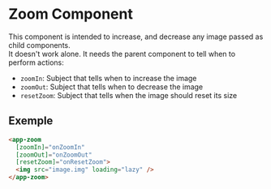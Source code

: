 # Zoom Component

This component is intended to increase, and decrease any image passed as child components.  
It doesn't work alone. It needs the parent component to tell when to perform actions:

* `zoomIn`: Subject that tells when to increase the image
* `zoomOut`: Subject that tells when to decrease the image
* `resetZoom`: Subject that tells when the image should reset its size

## Exemple

```html
<app-zoom
  [zoomIn]="onZoomIn"
  [zoomOut]="onZoomOut"
  [resetZoom]="onResetZoom">
  <img src="image.img" loading="lazy" />
</app-zoom>
```
